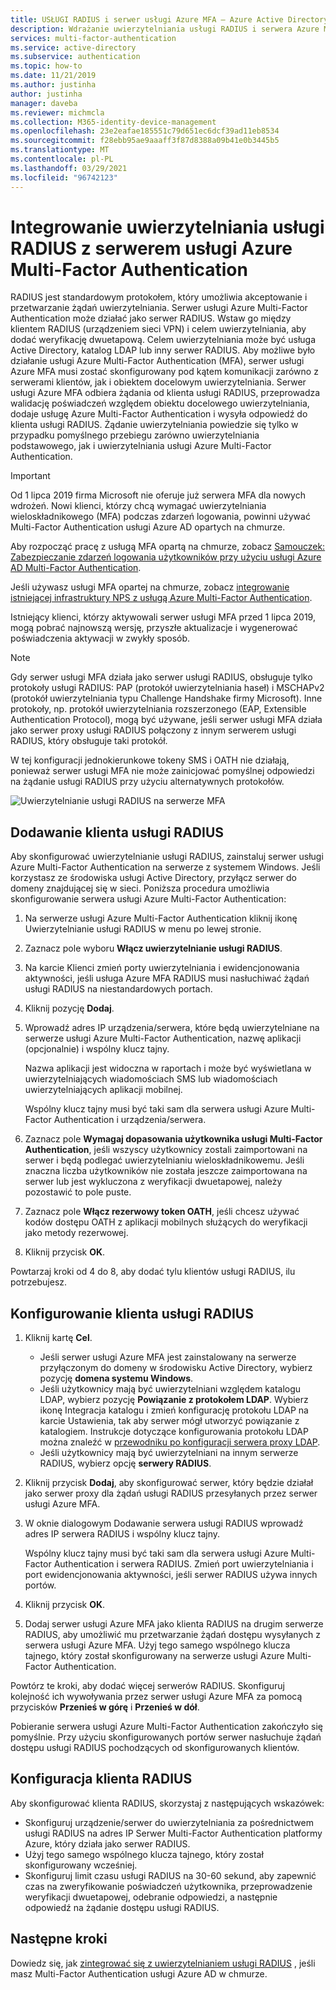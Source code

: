 ```yaml
---
title: USŁUGI RADIUS i serwer usługi Azure MFA — Azure Active Directory
description: Wdrażanie uwierzytelniania usługi RADIUS i serwera Azure Multi-Factor Authentication.
services: multi-factor-authentication
ms.service: active-directory
ms.subservice: authentication
ms.topic: how-to
ms.date: 11/21/2019
ms.author: justinha
author: justinha
manager: daveba
ms.reviewer: michmcla
ms.collection: M365-identity-device-management
ms.openlocfilehash: 23e2eafae185551c79d651ec6dcf39ad11eb8534
ms.sourcegitcommit: f28ebb95ae9aaaff3f87d8388a09b41e0b3445b5
ms.translationtype: MT
ms.contentlocale: pl-PL
ms.lasthandoff: 03/29/2021
ms.locfileid: "96742123"
---
```

# <a name="integrate-radius-authentication-with-azure-multi-factor-authentication-server"></a>Integrowanie uwierzytelniania usługi RADIUS z serwerem usługi Azure Multi-Factor Authentication

RADIUS jest standardowym protokołem, który umożliwia akceptowanie i przetwarzanie żądań uwierzytelniania. Serwer usługi Azure Multi-Factor Authentication może działać jako serwer RADIUS. Wstaw go między klientem RADIUS (urządzeniem sieci VPN) i celem uwierzytelniania, aby dodać weryfikację dwuetapową. Celem uwierzytelniania może być usługa Active Directory, katalog LDAP lub inny serwer RADIUS. Aby możliwe było działanie usługi Azure Multi-Factor Authentication (MFA), serwer usługi Azure MFA musi zostać skonfigurowany pod kątem komunikacji zarówno z serwerami klientów, jak i obiektem docelowym uwierzytelniania. Serwer usługi Azure MFA odbiera żądania od klienta usługi RADIUS, przeprowadza walidację poświadczeń względem obiektu docelowego uwierzytelniania, dodaje usługę Azure Multi-Factor Authentication i wysyła odpowiedź do klienta usługi RADIUS. Żądanie uwierzytelniania powiedzie się tylko w przypadku pomyślnego przebiegu zarówno uwierzytelniania podstawowego, jak i uwierzytelniania usługi Azure Multi-Factor Authentication.

> [!IMPORTANT]
> Od 1 lipca 2019 firma Microsoft nie oferuje już serwera MFA dla nowych wdrożeń. Nowi klienci, którzy chcą wymagać uwierzytelniania wieloskładnikowego (MFA) podczas zdarzeń logowania, powinni używać Multi-Factor Authentication usługi Azure AD opartych na chmurze.
>
> Aby rozpocząć pracę z usługą MFA opartą na chmurze, zobacz [Samouczek: Zabezpieczanie zdarzeń logowania użytkowników przy użyciu usługi Azure AD Multi-Factor Authentication](tutorial-enable-azure-mfa.md).
>
> Jeśli używasz usługi MFA opartej na chmurze, zobacz [integrowanie istniejącej infrastruktury NPS z usługą Azure Multi-Factor Authentication](howto-mfa-nps-extension.md).
>
> Istniejący klienci, którzy aktywowali serwer usługi MFA przed 1 lipca 2019, mogą pobrać najnowszą wersję, przyszłe aktualizacje i wygenerować poświadczenia aktywacji w zwykły sposób.

> [!NOTE]
> Gdy serwer usługi MFA działa jako serwer usługi RADIUS, obsługuje tylko protokoły usługi RADIUS: PAP (protokół uwierzytelniania haseł) i MSCHAPv2 (protokół uwierzytelniania typu Challenge Handshake firmy Microsoft).  Inne protokoły, np. protokół uwierzytelniania rozszerzonego (EAP, Extensible Authentication Protocol), mogą być używane, jeśli serwer usługi MFA działa jako serwer proxy usługi RADIUS połączony z innym serwerem usługi RADIUS, który obsługuje taki protokół.
>
> W tej konfiguracji jednokierunkowe tokeny SMS i OATH nie działają, ponieważ serwer usługi MFA nie może zainicjować pomyślnej odpowiedzi na żądanie usługi RADIUS przy użyciu alternatywnych protokołów.

![Uwierzytelnianie usługi RADIUS na serwerze MFA](./media/howto-mfaserver-dir-radius/radius.png)

## <a name="add-a-radius-client"></a>Dodawanie klienta usługi RADIUS

Aby skonfigurować uwierzytelnianie usługi RADIUS, zainstaluj serwer usługi Azure Multi-Factor Authentication na serwerze z systemem Windows. Jeśli korzystasz ze środowiska usługi Active Directory, przyłącz serwer do domeny znajdującej się w sieci. Poniższa procedura umożliwia skonfigurowanie serwera usługi Azure Multi-Factor Authentication:

1. Na serwerze usługi Azure Multi-Factor Authentication kliknij ikonę Uwierzytelnianie usługi RADIUS w menu po lewej stronie.
2. Zaznacz pole wyboru **Włącz uwierzytelnianie usługi RADIUS**.
3. Na karcie Klienci zmień porty uwierzytelniania i ewidencjonowania aktywności, jeśli usługa Azure MFA RADIUS musi nasłuchiwać żądań usługi RADIUS na niestandardowych portach.
4. Kliknij pozycję **Dodaj**.
5. Wprowadź adres IP urządzenia/serwera, które będą uwierzytelniane na serwerze usługi Azure Multi-Factor Authentication, nazwę aplikacji (opcjonalnie) i wspólny klucz tajny.

   Nazwa aplikacji jest widoczna w raportach i może być wyświetlana w uwierzytelniających wiadomościach SMS lub wiadomościach uwierzytelniających aplikacji mobilnej.

   Wspólny klucz tajny musi być taki sam dla serwera usługi Azure Multi-Factor Authentication i urządzenia/serwera.

6. Zaznacz pole **Wymagaj dopasowania użytkownika usługi Multi-Factor Authentication**, jeśli wszyscy użytkownicy zostali zaimportowani na serwer i będą podlegać uwierzytelnianiu wieloskładnikowemu. Jeśli znaczna liczba użytkowników nie została jeszcze zaimportowana na serwer lub jest wykluczona z weryfikacji dwuetapowej, należy pozostawić to pole puste.
7. Zaznacz pole **Włącz rezerwowy token OATH**, jeśli chcesz używać kodów dostępu OATH z aplikacji mobilnych służących do weryfikacji jako metody rezerwowej.
8. Kliknij przycisk **OK**.

Powtarzaj kroki od 4 do 8, aby dodać tylu klientów usługi RADIUS, ilu potrzebujesz.

## <a name="configure-your-radius-client"></a>Konfigurowanie klienta usługi RADIUS

1. Kliknij kartę **Cel**.
   * Jeśli serwer usługi Azure MFA jest zainstalowany na serwerze przyłączonym do domeny w środowisku Active Directory, wybierz pozycję **domena systemu Windows**.
   * Jeśli użytkownicy mają być uwierzytelniani względem katalogu LDAP, wybierz pozycję **Powiązanie z protokołem LDAP**.
      Wybierz ikonę Integracja katalogu i zmień konfigurację protokołu LDAP na karcie Ustawienia, tak aby serwer mógł utworzyć powiązanie z katalogiem. Instrukcje dotyczące konfigurowania protokołu LDAP można znaleźć w [przewodniku po konfiguracji serwera proxy LDAP](howto-mfaserver-dir-ldap.md).
   * Jeśli użytkownicy mają być uwierzytelniani na innym serwerze RADIUS, wybierz opcję **serwery RADIUS**.
1. Kliknij przycisk **Dodaj**, aby skonfigurować serwer, który będzie działał jako serwer proxy dla żądań usługi RADIUS przesyłanych przez serwer usługi Azure MFA.
1. W oknie dialogowym Dodawanie serwera usługi RADIUS wprowadź adres IP serwera RADIUS i wspólny klucz tajny.

   Wspólny klucz tajny musi być taki sam dla serwera usługi Azure Multi-Factor Authentication i serwera RADIUS. Zmień port uwierzytelniania i port ewidencjonowania aktywności, jeśli serwer RADIUS używa innych portów.

1. Kliknij przycisk **OK**.
1. Dodaj serwer usługi Azure MFA jako klienta RADIUS na drugim serwerze RADIUS, aby umożliwić mu przetwarzanie żądań dostępu wysyłanych z serwera usługi Azure MFA. Użyj tego samego wspólnego klucza tajnego, który został skonfigurowany na serwerze usługi Azure Multi-Factor Authentication.

Powtórz te kroki, aby dodać więcej serwerów RADIUS. Skonfiguruj kolejność ich wywoływania przez serwer usługi Azure MFA za pomocą przycisków **Przenieś w górę** i **Przenieś w dół**.

Pobieranie serwera usługi Azure Multi-Factor Authentication zakończyło się pomyślnie. Przy użyciu skonfigurowanych portów serwer nasłuchuje żądań dostępu usługi RADIUS pochodzących od skonfigurowanych klientów.

## <a name="radius-client-configuration"></a>Konfiguracja klienta RADIUS

Aby skonfigurować klienta RADIUS, skorzystaj z następujących wskazówek:

* Skonfiguruj urządzenie/serwer do uwierzytelniania za pośrednictwem usługi RADIUS na adres IP Serwer Multi-Factor Authentication platformy Azure, który działa jako serwer RADIUS.
* Użyj tego samego wspólnego klucza tajnego, który został skonfigurowany wcześniej.
* Skonfiguruj limit czasu usługi RADIUS na 30-60 sekund, aby zapewnić czas na zweryfikowanie poświadczeń użytkownika, przeprowadzenie weryfikacji dwuetapowej, odebranie odpowiedzi, a następnie odpowiedź na żądanie dostępu usługi RADIUS.

## <a name="next-steps"></a>Następne kroki

Dowiedz się, jak [zintegrować się z uwierzytelnianiem usługi RADIUS](howto-mfa-nps-extension.md) , jeśli masz Multi-Factor Authentication usługi Azure AD w chmurze. 
